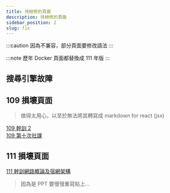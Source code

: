 ```yaml
---
title: 待檢修的頁面
description: 待檢修的頁面
sidebar_position: 2
slug: fix
---
```


:::caution
因為不兼容，部分頁面要修改語法
:::

:::note
歷年 Docker 頁面都替換成 111 年版
:::

## 搜尋引擎故障

## 109 損壞頁面

> 做得太用心，以至於無法將其轉寫成 markdown for react (jsx)

[109 幹訓 2](../109學年度/上學期/2020-11-21%20幹訓/2020-11-21%20Information%20Security)  
[109 第十次社課](../109學年度/上學期/2020-12-23%20JS%20OPP)

## 111 損壞頁面

[111 幹訓網路概論及宿網架構](https://yunnet.brid.gq/%E4%B8%8A%E5%AD%B8%E6%9C%9F/2022-11-19%20%E7%B6%B2%E7%AE%A1%E5%B9%B9%E8%A8%93/2022-11-20%20%E7%B6%B2%E8%B7%AF%E6%A6%82%E8%AB%96)

> 因為是 PPT 要慢慢重寫貼上...
